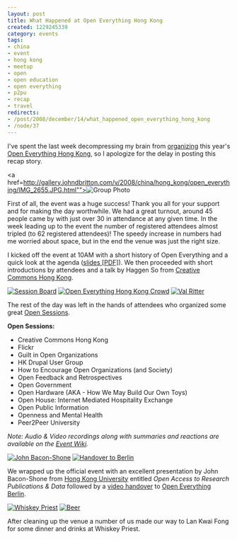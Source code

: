 ```yaml
--- 
layout: post
title: What Happened at Open Everything Hong Kong
created: 1229245339
category: events
tags:
- china
- event
- hong kong
- meetup
- open
- open education
- open everything
- p2pu
- recap
- travel
redirects:
- /post/2008/december/14/what_happened_open_everything_hong_kong
- /node/37
---
```

I've spent the last week decompressing my brain from <a href="/post/2008/november/25/announcing_open_everything_hong_kong_2008">organizing</a> this year's <a href="http://openeverything.hk/2008">Open Everything Hong Kong</a>, so I apologize for the delay in posting this recap story.

<a href=http://gallery.johndbritton.com/v/2008/china/hong_kong/open_everything/IMG_2655.JPG.html""><img alt="Group Photo" src="http://gallery.johndbritton.com/d/79332-3/IMG_2655.JPG" /></a>

First of all, the event was a huge success! Thank you all for your support and for making the day worthwhile. We had a great turnout, around 45 people came by with just over 30 in attendance at any given time. In the week leading up to the event the number of registered attendees almost tripled (to 62 registered attendees)! The speedy increase in numbers had me worried about space, but in the end the venue was just the right size. 

I kicked off the event at 10AM with a short history of Open Everything and a quick look at the agenda (<a href="files/Introduction to Open Everything Hong Kong.pdf">slides [PDF]</a>). We then proceeded with short introductions by attendees and a talk by Haggen So from <a href="http://hk.creativecommons.org">Creative Commons Hong Kong</a>.

<a href="http://gallery.johndbritton.com/v/2008/china/hong_kong/open_everything/IMG_2648.JPG.html"><img alt="Session Board" src="http://gallery.johndbritton.com/d/79283-3/IMG_2648.JPG" /></a> <a href="http://gallery.johndbritton.com/v/2008/china/hong_kong/open_everything/IMG_2650.JPG.html"><img alt="Open Everything Hong Kong Crowd" src="http://gallery.johndbritton.com/d/79297-3/IMG_2650.JPG" /></a> <a href="http://gallery.johndbritton.com/v/2008/china/hong_kong/open_everything/IMG_2652.JPG.html"><img alt="Val Ritter" src="http://gallery.johndbritton.com/d/79304-3/IMG_2652.JPG" /></a>

The rest of the day was left in the hands of attendees who organized some great <a href="http://openeverything.wik.is/Hong_Kong/2008_Event_Wiki/Open_Sessions">Open Sessions</a>.

<strong>Open Sessions:</strong>
<ul>
 <li>Creative Commons Hong Kong</li>
 <li>Flickr</li>
 <li>Guilt in Open Organizations</li>
 <li>HK Drupal User Group</li>
 <li>How to Encourage Open Organizations (and Society)</li>
 <li>Open Feedback and Retrospectives</li>
 <li>Open Government</li>
 <li>Open Hardware (AKA - How We May Build Our Own Toys)</li>
 <li>Open House: Internet Mediated Hospitality Exchange</li>
 <li>Open Public Information</li>
 <li>Openness and Mental Health</li>
 <li>Peer2Peer University</li>
</ul>

<em>Note: Audio & Video recordings along with summaries and reactions are available on the <a href="http://openeverything.hk/2008/wiki">Event Wiki</a>.</em>

<a href="http://gallery.johndbritton.com/v/2008/china/hong_kong/open_everything/IMG_2659.JPG.html"><img alt="John Bacon-Shone" src="http://gallery.johndbritton.com/d/79381-3/IMG_2659.JPG" /></a> <a href="http://gallery.johndbritton.com/v/2008/china/hong_kong/open_everything/IMG_2663.JPG.html"><img alt="Handover to Berlin" src="http://gallery.johndbritton.com/d/79395-3/IMG_2663.JPG" /></a>

We wrapped up the official event with an excellent presentation by John Bacon-Shone from <a href="http://hku.hk">Hong Kong University</a> entitled <em>Open Access to Research Publications & Data</em> followed by a <a href="http://openeverything.wik.is/Hong_Kong/2008_Event_Wiki/Handover_to_Open_Everything_Berlin">video handover</a> to <a href="http://openeverything.wik.is/Berlin">Open Everything Berlin</a>.

<a href="http://gallery.johndbritton.com/v/2008/china/hong_kong/open_everything/IMG_2665.JPG.html"><img alt="Whiskey Priest" src="http://gallery.johndbritton.com/d/79416-3/IMG_2665.JPG" /></a> <a href="http://gallery.johndbritton.com/v/2008/china/hong_kong/open_everything/IMG_2667.JPG.html"><img alt="Beer" src="http://gallery.johndbritton.com/d/79423-3/IMG_2667.JPG" /></a>

After cleaning up the venue a number of us made our way to Lan Kwai Fong for some dinner and drinks at Whiskey Priest.

